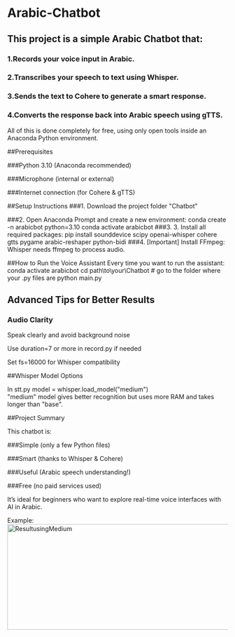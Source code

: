 # Arabic-Chatbot

## This project is a simple Arabic Chatbot that:

### 1.Records your voice input in Arabic.

### 2.Transcribes your speech to text using Whisper.

### 3.Sends the text to Cohere to generate a smart response.

### 4.Converts the response back into Arabic speech using gTTS.

All of this is done completely for free, using only open tools inside an Anaconda Python environment.

##Prerequisites

###Python 3.10 (Anaconda recommended)

###Microphone (internal or external)

###Internet connection (for Cohere & gTTS)

##Setup Instructions 
###1. Download the project folder "Chatbot"

###2. Open Anaconda Prompt and create a new environment:
conda create -n arabicbot python=3.10
conda activate arabicbot
###3. 3. Install all required packages:
pip install sounddevice scipy openai-whisper cohere gtts pygame arabic-reshaper python-bidi
###4. [Important] Install FFmpeg:
Whisper needs ffmpeg to process audio.

##How to Run the Voice Assistant
Every time you want to run the assistant:
conda activate arabicbot
cd path\to\your\Chatbot  # go to the folder where your .py files are
python main.py

## Advanced Tips for Better Results

### Audio Clarity

Speak clearly and avoid background noise

Use duration=7 or more in record.py if needed

Set fs=16000 for Whisper compatibility

##Whisper Model Options

In stt.py 
model = whisper.load_model("medium")  
"medium" model gives better recognition but uses more RAM and takes longer than "base".

##Project Summary

This chatbot is:

###Simple (only a few Python files)

###Smart (thanks to Whisper & Cohere)

###Useful (Arabic speech understanding!)

###Free (no paid services used)

It’s ideal for beginners who want to explore real-time voice interfaces with AI in Arabic.

Example:
<img width="1103" height="241" alt="ResultusingMedium" src="https://github.com/user-attachments/assets/850cb8e2-9baf-4bed-970a-d0234839dfcb" />
